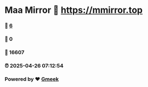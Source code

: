 # Maa Mirror :link: https://mmirror.top 
### :page_facing_up: [6](https://mmirror.top/tag.html) 
### :speech_balloon: 0 
### :hibiscus: 16607 
### :alarm_clock: 2025-04-26 07:12:54 
### Powered by :heart: [Gmeek](https://github.com/Meekdai/Gmeek)
